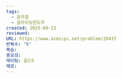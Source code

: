 ```yaml
---
tags:
  - 문자열
  - 슬라이딩윈도우
created: 2025-09-13
reviewed:
URL: https://www.acmicpc.net/problem/20437
반복수: "0"
복습:
중요성:
레이팅: 골드5
메모:
---
```

